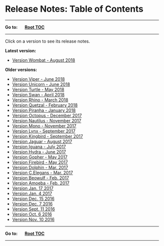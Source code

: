 # Release Notes: Table of Contents #

----

**Go to:** &nbsp;&nbsp;&nbsp;&nbsp; [**Root TOC**](CM-Well.RootTOC.md) 

----

Click on a version to see its release notes.

**Latest version:**

* [Version Wombat - August 2018](ReleaseNotes.Wombat.August.2018.md)

**Older versions:**

* [Version Viper - June 2018](ReleaseNotes.Viper.June.2018.md)
* [Version Unicorn - June 2018](ReleaseNotes.Unicorn.June.2018.md)
* [Version Turtle - May 2018](ReleaseNotes.Turtle.May.2018.md)
* [Version Swan - April 2018](ReleaseNotes.Swan.April.2018.md)
* [Version Rhino - March 2018](ReleaseNotes.Rhino.March.2018.md)
* [Version Quetzal - February 2018](ReleaseNotes.Quetzal.February.2018.md)
* [Version Piranha - January 2018](ReleaseNotes.Piranha.January.2018.md)
* [Version Octopus - December 2017](ReleaseNotes.Octopus.December.2017.md)
* [Version Nautilus - November 2017](ReleaseNotes.Nautilus.November.2017.md)
* [Version Mono - November 2017](ReleaseNotes.Mono.November.2017.md)
* [Version Lynx - September 2017](ReleaseNotes.Lynx.September.2017.md)
* [Version Kingbird - September 2017](ReleaseNotes.Kingbird.September.2017.md)
* [Version Jaguar - August 2017](ReleaseNotes.Jaguar.August.2017.md)
* [Version Iguana - July 2017](ReleaseNotes.Iguana.July.2017.md)
* [Version Hydra - June 2017](ReleaseNotes.Hydra.June.2017.md)
* [Version Gopher - May 2017](ReleaseNotes.Gopher.May.2017.md)
* [Version Firebird - May 2017](ReleaseNotes.Firebird.May.2017.md)
* [Version Dolphin - Mar. 2017](ReleaseNotes.Dolphin.Mar.2017.md)
* [Version C.Elegans - Mar. 2017](ReleaseNotes.CElegans.Mar.2017.md)
* [Version Beowulf - Feb. 2017](ReleaseNotes.Beowulf.Feb.2017.md)
* [Version Amoeba - Feb. 2017](ReleaseNotes.Amoeba.Feb.2017.md)
* [Version Jan. 17 2017](ReleaseNotes.Jan.17.2016.md)
* [Version Jan. 4 2017](ReleaseNotes.Jan.4.2016.md)
* [Version Dec. 15 2016](ReleaseNotes.Dec.15.2016.md)
* [Version Dec. 7 2016](ReleaseNotes.Dec.7.2016.md)
* [Version Sept. 11 2016](ReleaseNotes.Sept.11.2016.md)
* [Version Oct. 6 2016](ReleaseNotes.Oct.6.2016.md)
* [Version Nov. 10 2016](ReleaseNotes.Nov.10.2016.md)


----

**Go to:** &nbsp;&nbsp;&nbsp;&nbsp; [**Root TOC**](CM-Well.RootTOC.md) 

----
